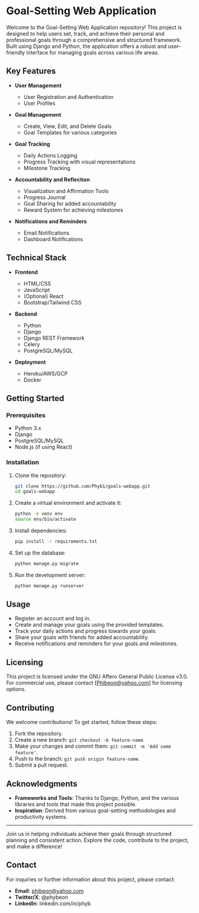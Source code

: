# Goal-Setting Web Application

Welcome to the Goal-Setting Web Application repository! This project is designed to help users set, track, and achieve their personal and professional goals through a comprehensive and structured framework. Built using Django and Python, the application offers a robust and user-friendly interface for managing goals across various life areas.

## Key Features

- **User Management**
  - User Registration and Authentication
  - User Profiles

- **Goal Management**
  - Create, View, Edit, and Delete Goals
  - Goal Templates for various categories

- **Goal Tracking**
  - Daily Actions Logging
  - Progress Tracking with visual representations
  - Milestone Tracking

- **Accountability and Reflection**
  - Visualization and Affirmation Tools
  - Progress Journal
  - Goal Sharing for added accountability
  - Reward System for achieving milestones

- **Notifications and Reminders**
  - Email Notifications
  - Dashboard Notifications

## Technical Stack

- **Frontend**
  - HTML/CSS
  - JavaScript
  - (Optional) React
  - Bootstrap/Tailwind CSS

- **Backend**
  - Python
  - Django
  - Django REST Framework
  - Celery
  - PostgreSQL/MySQL

- **Deployment**
  - Heroku/AWS/GCP
  - Docker

## Getting Started

### Prerequisites

- Python 3.x
- Django
- PostgreSQL/MySQL
- Node.js (if using React)

### Installation

1. Clone the repository:
    ```sh
    git clone https://github.com/Phyb1/goals-webapp.git
    cd goals-webapp
    ```

2. Create a virtual environment and activate it:
    ```sh
    python -m venv env
    source env/bin/activate
    ```

3. Install dependencies:
    ```sh
    pip install -r requirements.txt
    ```

4. Set up the database:
    ```sh
    python manage.py migrate
    ```

5. Run the development server:
    ```sh
    python manage.py runserver
    ```

## Usage

- Register an account and log in.
- Create and manage your goals using the provided templates.
- Track your daily actions and progress towards your goals.
- Share your goals with friends for added accountability.
- Receive notifications and reminders for your goals and milestones.

## Licensing

This project is licensed under the GNU Affero General Public License v3.0. For commercial use, please contact [Phibeon@yahoo.com] for licensing options.

## Contributing

We welcome contributions! To get started, follow these steps:

1. Fork the repository.
2. Create a new branch: `git checkout -b feature-name`.
3. Make your changes and commit them: `git commit -m 'Add some feature'`.
4. Push to the branch: `git push origin feature-name`.
5. Submit a pull request.

## Acknowledgments

- **Frameworks and Tools**: Thanks to Django, Python, and the various libraries and tools that made this project possible.
- **Inspiration**: Derived from various goal-setting methodologies and productivity systems.

---

Join us in helping individuals achieve their goals through structured planning and consistent action. Explore the code, contribute to the project, and make a difference!


## Contact

For inquiries or further information about this project, please contact:

- **Email**: phibeon@yahoo.com 
- **Twitter/X**: @phybeon
- **LinkedIn**: linkedin.com/in/phyb

